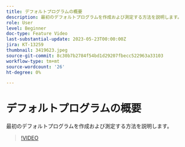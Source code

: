 ```yaml
---
title: デフォルトプログラムの概要
description: 最初のデフォルトプログラムを作成および測定する方法を説明します。
role: User
level: Beginner
doc-type: Feature Video
last-substantial-update: 2023-05-23T00:00:00Z
jira: KT-13259
thumbnail: 3419623.jpeg
source-git-commit: 8c30b7b2784f54bd1d29207fbecc522963a33103
workflow-type: tm+mt
source-wordcount: '26'
ht-degree: 0%

---
```



# デフォルトプログラムの概要

最初のデフォルトプログラムを作成および測定する方法を説明します。

>[!VIDEO](https://video.tv.adobe.com/v/3419623/?learn=on)
